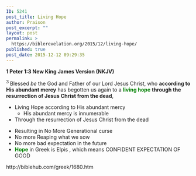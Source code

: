 ```yaml
---
ID: 5241
post_title: Living Hope
author: Praison
post_excerpt: ""
layout: post
permalink: >
  https://biblerevelation.org/2015/12/living-hope/
published: true
post_date: 2015-12-12 09:29:35
---
```

<p class="passage-display"><strong><span class="passage-display-bcv">1 Peter 1:3
</span><span class="passage-display-version">New King James Version (NKJV)</span></strong></p>
<span class="text 1Pet-1-3"><sup class="versenum">3 </sup>Blessed <i>be</i> the God and Father of our Lord Jesus Christ, who <strong>according to His abundant mercy</strong> has begotten us again to a <span style="color: #008000;"><strong>living hope</strong></span> <strong>through the resurrection of Jesus Christ from the dead</strong>,</span>
<ul>
	<li>Living Hope according to His abundant mercy
<ul>
	<li>His abundant mercy is innumerable</li>
</ul>
</li>
	<li>Through the resurrection of Jesus Christ from the dead</li>
</ul>
<ul>
	<li>Resulting in No More Generational curse</li>
	<li>No more Reaping what we sow</li>
	<li>No more bad expectation in the future</li>
	<li><span style="color: #008000;"><strong>Hope</strong></span> in Greek is Elpis , which means CONFIDENT EXPECTATION OF GOOD</li>
</ul>
http://biblehub.com/greek/1680.htm